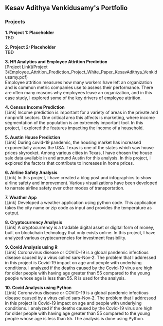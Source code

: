 ## Kesav Adithya Venkidusamy's Portfolio

### Projects

<b>1.	Project 1: Placeholder</b><br>
TBD

<b>2.	Project 2: Placeholder</b><br>
TBD

<b>3.	HR Analytics and Employee Attrition Prediction</b><br>
[Project Link](Project 3/Employee_Attrition_Prediction_Project_White_Paper_KesavAdithya_Venkidusamy.pdf)<br>
Employee attrition measures how many workers have left an organization and is common metric companies use to assess their performance. There are often many reasons why employees leave an organization, and in this case study, I explored some of the key drivers of employee attrition.
  
<b>4.	Census Income Prediction</b><br>
[Link] Income prediction is important for a variety of areas in the private and nonprofit sectors. One critical area this affects is marketing, where income segmentation of the population is an extremely important tool. In this project, I explored the features impacting the income of a household.

<b>5.	Austin House Prediction</b><br>
[Link] During covid-19 pandemic, the housing market has increased exponentially across the USA. Texas is one of the states which saw house prices skyrocket. Among various cities in Texas, I have chosen the house sale data available in and around Austin for this analysis. In this project, I explored the factors that contribute to increases in home prices. 

<b>6.	Airline Safety Analysis</b><br>
[Link] In this project, I have created a blog post and infographics to show airline safety and improvement. Various visualizations have been developed to narrate airline safety over other modes of transportation.

<b>7.	Weather App</b><br>
[Link] Developed a weather application using python code. This application takes the city name or zip code as input and provides the temperature as output.

<b>8.	Cryptocurrency Analysis</b><br>
[Link] A cryptocurrency is a tradable digital asset or digital form of money, built on blockchain technology that only exists online. In this project, I have analyzed various cryptocurrencies for investment feasibility.

<b>9.	Covid Analysis using R</b><br>
[Link] Coronavirus disease or COVID-19 is a global pandemic infectious disease caused by a virus called sars-Nov-2. The problem that I addressed in this project is Covid-19 impact on age and people with underlying conditions. I analyzed if the deaths caused by the Covid-19 virus are high for older people with having age greater than 55 compared to the young people whose age is less than 55. R is used for the analysis.

<b>10.	 Covid Analysis using Python</b><br>
[Link] Coronavirus disease or COVID-19 is a global pandemic infectious disease caused by a virus called sars-Nov-2. The problem that I addressed in this project is Covid-19 impact on age and people with underlying conditions. I analyzed if the deaths caused by the Covid-19 virus are high for older people with having age greater than 55 compared to the young people whose age is less than 55. The analysis is done using Python.
